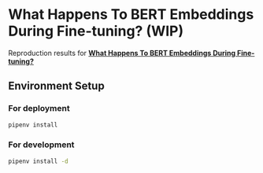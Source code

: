 # What Happens To BERT Embeddings During Fine-tuning? (WIP)

Reproduction results for [**What Happens To BERT Embeddings During Fine-tuning?**](https://www.aclweb.org/anthology/2020.blackboxnlp-1.4.pdf)

## Environment Setup

### For deployment

```bash
pipenv install
```

### For development

```bash
pipenv install -d
```
